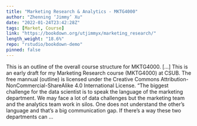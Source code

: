 ```yaml
---
title: "Marketing Research & Analytics - MKTG4000"
author: "Zhenning ‘Jimmy’ Xu"
date: "2022-01-24T23:42:28Z"
tags: [Market, Course]
link: "https://bookdown.org/utjimmyx/marketing_research/"
length_weight: "18.6%"
repo: "rstudio/bookdown-demo"
pinned: false
---
```


This is an outline of the overall course structure for MKTG4000. [...] This is an early draft for my Marketing Research course (MKTG4000) at CSUB. The free mannual (outline) is licensed under the Creative Commons Attribution-NonCommercial-ShareAlike 4.0 International License. “The biggest challenge for the data scientist is to speak the language of the marketing department. We may face a lot of data challenges but the marketing team and the analytics team work in silos. One does not understand the other’s language and that’s a big communication gap. If there’s a way these two departments can ...
